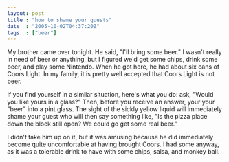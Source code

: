 ```yaml
---
layout: post
title : "how to shame your guests"
date  : "2005-10-02T04:37:20Z"
tags  : ["beer"]
---
```

My brother came over tonight.  He said, "I'll bring some beer."  I wasn't really in need of beer or anything, but I figured we'd get some chips, drink some beer, and play some Nintendo.  When he got here, he had about six cans of Coors Light.   In my family, it is pretty well accepted that Coors Light is not beer.

If you find yourself in a similar situation, here's what you do:  ask, "Would you like yours in a glass?"  Then, before you receive an answer, your your "beer" into a pint glass.  The sight of the sickly yellow liquid will immediately shame your guest who will then say something like, "Is the pizza place down the block still open?  We could go get some real beer."

I didn't take him up on it, but it was amusing because he did immediately become quite uncomfortable at having brought Coors.  I had some anyway, as it was a tolerable drink to have with some chips, salsa, and monkey ball. 
